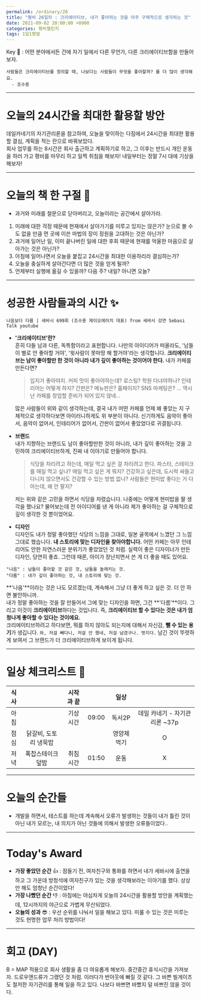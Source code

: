 ```yaml
---
permalink: /ordinary/26
title: "평비 26일차 : 크리에이티브, 내가 좋아하는 것을 아주 구체적으로 생각하는 것"
date: 2021-09-02 20:00:00 +0900
categories: 평비챌린지
tags: 1일1평범
---  
```

Key 🔑 : 어떤 분야에서든 간에 자기 일에서 다른 무언가, 다른 크리에이티브함을 만들어보자.
```
사람들은 크리에이티브를 정의할 때, 나보다는 사람들이 무엇을 좋아할까? 를 더 많이 생각해요.
  - 조수용
```

---
# 오늘의 24시간을 최대한 활용할 방안
데일카네기의 자기관리론을 참고하여, 오늘을 맞이하는 다짐에서 24시간을 최대한 활용할 결심, 계획을 적는 란으로 바꿔보았다.  
회사 업무를 하는 8시간은 회사 출근하고 계획하기로 하고, 그 이후는 반드시 개인 운동을 하러 가고 평비를 마무리 하고 일찍 취침을 해보자! 내일부터는 정말 7시 대에 기상을 해보자!

---
# 오늘의 책 한 구절 📕
- 과거와 미래를 철문으로 닫아버리고, 오늘이라는 공간에서 살아가라.
1. 미래에 대한 걱정 때문에 현재에서 살아가기를 미루고 있지는 않은가? 눈으로 볼 수도 없을 만큼 먼 곳에 이쓴 마법의 장미 정원을 고대하는 것은 아닌가?  
2. 과거에 일어난 일, 이미 끝나버린 일에 대한 후회 때문에 현재를 억울한 마음으로 살아가는 것은 아닌가?  
3. 아침에 일어나면서 오늘을 붙잡고 24시간을 최대한 이용하리라 결심하는가?  
4. 오늘을 충실하게 살아간다면 더 많은 것을 얻게 될까?  
5. 언제부터 실행에 옮길 수 있을까? 다음 주? 내일? 아니면 오늘?  

---
# 성공한 사람들과의 시간 ✨
`나음보다 다름 | 세바시 699회 (조수용 제이오에이치 대표) from 세바시 강연 Sebasi Talk youtube`  
- **'크리에이티브'란?**  
  흔히 다들 남과 다른, 독특함이라고 표현합니다. 나만의 아이디어가 떠올라도, '남들이 별로 안 좋아할 거야', '윗사람이 못마땅 해 할거야'라는 생각합니다. **크리에이티브는 남이 좋아할만 한 것이 아니라 내가 깊이 좋아하는 것이어야 한다.** 내가 카페를 만든다면?  

  > 입지가 좋아야지. 커피 맛이 좋아야하는데? 로스팅? 학원 다녀야하나? 인테리어는 어떻게 하지? 간판은? 메뉴판은? 홈페이지? SNS 마케팅은? ... 역시 난 카페를 창업할 준비가 되어 있지 않네...  

  많은 사람들이 위와 같이 생각하는데, 결국 내가 어떤 카페를 언제 왜 좋았는 지 구체적으로 생각하다보면 아이러니하게도 위 부분이 아니다. 신기하게도 음악이 좋아서, 음악이 없어서, 인테리어가 없어서, 간판이 없어서 좋았었다로 귀결됩니다.
- **브랜드**  
  내가 지향하는 브랜드도 남이 좋아할만한 것이 아니라, 내가 깊이 좋아하는 것을 고민하여 크리에이티브하게, 진짜 내 이야기로 만들어야 합니다.

  > 식당을 차리려고 하는데, 매일 먹고 싶은 걸 차리려고 한다. 파스타, 스테이크를 매일 먹고 싶나? 매일 먹고 싶은 게 뭐지? 건강하고 싶은데, 도시락 싸들고 다니지 않으면서도 건강할 수 있는 방법 없나? 사람들은 현미밥 좋다는 거 다 아는데, 왜 안 팔지?  

  저는 위와 같은 고민을 하면서 식당을 차렸습니다. 나중에는 어떻게 현미밥을 팔 생각을 했나요? 물어보는데 전 아이디어를 낸 게 아니라 제가 좋아하는 걸 구체적으로 깊이 생각한 것 뿐이었어요.  
- **디자인**  
  디자인도 내가 정말 좋아했던 식당의 느낌을 그대로, 일본 골목에서 느꼈던 그 느낌 그대로 했습니다. **내 스토리에 맞는 디자인을 찾아야합니다.** 어떤 카페는 아무 인테리어도 안한 자연스러운 분위기가 좋았었던 것 처럼. 실력이 좋은 디자이너가 만든 디자인, 당연히 좋죠. 그런데 때론, 아이가 장난치면서 쓴 게 더 좋을 때도 있어요.

```
"나음" : 남들이 좋아할 것 같은 것, 남들을 놀래키는 것.
"다름" : 내가 깊이 좋아하는 것, 내 스토리에 맞는 것.
```
**'나음'**이라는 것은 나도 모르겠는데, 계속해서 그냥 더 좋게 하고 싶은 것. 더 안 하면 불안하니까.  
내가 정말 좋아하는 것을 잘 만들어서 그에 맞는 디자인을 하면, 그건 **'다름'**이다. 그리고 이것이 **크리에이티브**하다는 것입니다. 즉, **크리에이티브 할 수 있다는 것은 내가 엄청나게 좋아할 수 있다는 것이에요.**  
크리에이티브하려고 하다보면, 뭐를 하지 않아도 되는지에 대해서 자신감, **뺄 수 있는 용기**가 생깁니다. `와, 저걸 빼다니, 저걸 안 했네, 저걸 남겼구나. 멋지다.` 남긴 것이 뚜렷하게 보여서 그 브랜드가 더 크리에이티브하게 보이게 됩니다.  

---
# 일상 체크리스트 📃

| 식사 |  | 시작과 끝 |  | 일상 |  |
|:----:|:----:|:----:|:----:|:----:|:----:|
| 아침 |  | 기상 시간 | 09:00 | 독서2P | 데일 카네기 - 자기관리론 ~37p |
| 점심 | 닭갈비, 도토리 냉묵밥 |  |  | 영양제 먹기 | O |
| 저녁 | 폭찹스테이크덮밥 | 취침 시간 | 01:50 | 운동 | X |

---
# 오늘의 순간들
- 개발을 하면서, 테스트를 하는데 계속해서 오류가 발생하는 것들이 내가 틀린 것이 아닌 내가 모르는, 내 의지가 아닌 것들에 의해서 발생한 오류들이었다..

---
# Today's Award
- **가장 좋았던 순간** 👍 : 잠들기 전, 여자친구와 통화를 하면서 내가 세바시에 출연을 하고 그 가운데 방청석에 여자친구가 있는 것을 생각해보라는 이야기를 했다. 상상만 해도 엄청난 순간이었다!
- **가장 나빴던 순간** 👎 : 아침에는 야심차게 오늘의 24시간을 활용할 방안을 계획했는데, 12시까지의 야근으로 가볍게 무산되었다.
- **오늘의 성과** 😎 : 우선 순위를 나눠서 일을 해보고 있다. 미룰 수 있는 것은 미루는 것도 현명한 업무 처리 방법이다!

---
# 회고 (DAY)
B = MAP 적용으로 회사 생활을 좀 더 여유롭게 해보자. 중간중간 휴식시간을 가져보자. 드로우앤드류가 그랬던 것 처럼. 이러다가 번아웃에 빠질 것 같다. 그 바쁜 빌게이츠도 철저한 자기관리를 통해 일을 하고 있다. 나보다 바쁘면 바빴지 덜 바쁘진 않을 것이다.